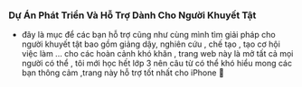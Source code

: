 ### Dự Án Phát Triển Và Hỗ Trợ Dành Cho Người Khuyết Tật 
- đây là mục để các bạn hỗ trợ cũng như cùng mình tìm giải pháp cho người khuyết tật bao gồm giảng dậy, nghiên cứu , chế tạo , tạo cơ hội việc làm ... cho các hoàn cảnh khó khăn , trang web này là mở tất cả mọi người có thể , tôi mới học hết lớp 3 nên câu từ có thể khó hiểu mong các bạn thông cảm ,trang này hỗ trợ tốt nhất cho iPhone 🫠
